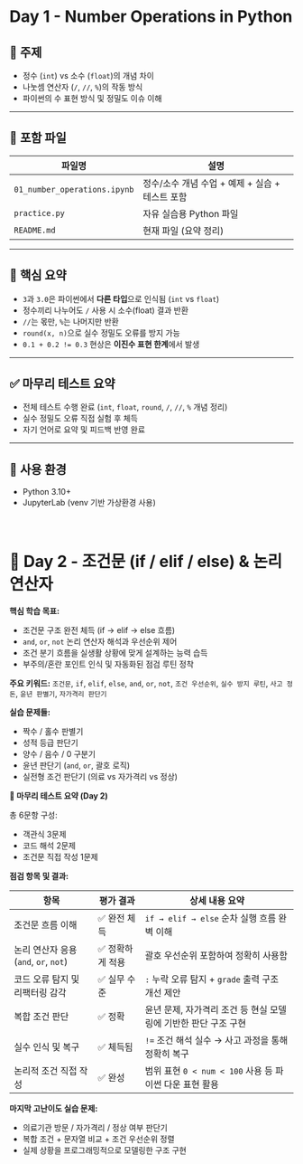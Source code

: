 # Day 1 - Number Operations in Python

## 📘 주제

-   정수 (`int`) vs 소수 (`float`)의 개념 차이
-   나눗셈 연산자 (`/`, `//`, `%`)의 작동 방식
-   파이썬의 수 표현 방식 및 정밀도 이슈 이해

---

## 📂 포함 파일

| 파일명                       | 설명                                            |
| ---------------------------- | ----------------------------------------------- |
| `01_number_operations.ipynb` | 정수/소수 개념 수업 + 예제 + 실습 + 테스트 포함 |
| `practice.py`                | 자유 실습용 Python 파일                         |
| `README.md`                  | 현재 파일 (요약 정리)                           |

---

## 🧠 핵심 요약

-   `3`과 `3.0`은 파이썬에서 **다른 타입**으로 인식됨 (`int` vs `float`)
-   정수끼리 나누어도 `/` 사용 시 소수(float) 결과 반환
-   `//`는 몫만, `%`는 나머지만 반환
-   `round(x, n)`으로 실수 정밀도 오류를 방지 가능
-   `0.1 + 0.2 != 0.3` 현상은 **이진수 표현 한계**에서 발생

---

## ✅ 마무리 테스트 요약

-   전체 테스트 수행 완료 (`int`, `float`, `round`, `/`, `//`, `%` 개념 정리)
-   실수 정밀도 오류 직접 실험 후 체득
-   자기 언어로 요약 및 피드백 반영 완료

---

## 💾 사용 환경

-   Python 3.10+
-   JupyterLab (venv 기반 가상환경 사용)
    <br />
    <br />
    <br />

# 📘 Day 2 - 조건문 (if / elif / else) & 논리 연산자

**핵심 학습 목표:**

-   조건문 구조 완전 체득 (if → elif → else 흐름)
-   `and`, `or`, `not` 논리 연산자 해석과 우선순위 제어
-   조건 분기 흐름을 실생활 상황에 맞게 설계하는 능력 습득
-   부주의/혼란 포인트 인식 및 자동화된 점검 루틴 정착

**주요 키워드:**
`조건문`, `if`, `elif`, `else`, `and`, `or`, `not`, `조건 우선순위`, `실수 방지 루틴`, `사고 정돈`, `윤년 판별기`, `자가격리 판단기`

**실습 문제들:**

-   짝수 / 홀수 판별기
-   성적 등급 판단기
-   양수 / 음수 / 0 구분기
-   윤년 판단기 (`and`, `or`, 괄호 로직)
-   실전형 조건 판단기 (의료 vs 자가격리 vs 정상)

**📌 마무리 테스트 요약 (Day 2)**

총 6문항 구성:

-   객관식 3문제
-   코드 해석 2문제
-   조건문 직접 작성 1문제

**점검 항목 및 결과:**

| 항목                                  | 평가 결과        | 상세 내용 요약                                                  |
| ------------------------------------- | ---------------- | --------------------------------------------------------------- |
| 조건문 흐름 이해                      | ✅ 완전 체득     | `if → elif → else` 순차 실행 흐름 완벽 이해                     |
| 논리 연산자 응용 (`and`, `or`, `not`) | ✅ 정확하게 적용 | 괄호 우선순위 포함하여 정확히 사용함                            |
| 코드 오류 탐지 및 리팩터링 감각       | ✅ 실무 수준     | `:` 누락 오류 탐지 + `grade` 출력 구조 개선 제안                |
| 복합 조건 판단                        | ✅ 정확          | 윤년 문제, 자가격리 조건 등 현실 모델링에 기반한 판단 구조 구현 |
| 실수 인식 및 복구                     | ✅ 체득됨        | `!=` 조건 해석 실수 → 사고 과정을 통해 정확히 복구              |
| 논리적 조건 직접 작성                 | ✅ 완성          | 범위 표현 `0 < num < 100` 사용 등 파이썬 다운 표현 활용         |

**마지막 고난이도 실습 문제:**

-   의료기관 방문 / 자가격리 / 정상 여부 판단기
-   복합 조건 + 문자열 비교 + 조건 우선순위 정렬
-   실제 상황을 프로그래밍적으로 모델링한 구조 구현
